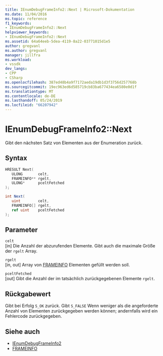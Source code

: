 ```yaml
---
title: IEnumDebugFrameInfo2::Next | Microsoft-Dokumentation
ms.date: 11/04/2016
ms.topic: reference
f1_keywords:
- IEnumDebugFrameInfo2::Next
helpviewer_keywords:
- IEnumDebugFrameInfo2::Next
ms.assetid: 64a64eeb-5dea-4119-8a22-03771015d1e5
author: gregvanl
ms.author: gregvanl
manager: jillfra
ms.workload:
- vssdk
dev_langs:
- CPP
- CSharp
ms.openlocfilehash: 387ed48b4a9f7172aeda19db1d3f3756d257768b
ms.sourcegitcommit: 19ec963ed6d585719cb83ba677434ea6580e0d1f
ms.translationtype: MT
ms.contentlocale: de-DE
ms.lasthandoff: 05/24/2019
ms.locfileid: "66207942"
---
```

# <a name="ienumdebugframeinfo2next"></a>IEnumDebugFrameInfo2::Next
Gibt den nächsten Satz von Elementen aus der Enumeration zurück.

## <a name="syntax"></a>Syntax

```cpp
HRESULT Next(
   ULONG       celt,
   FRAMEINFO** rgelt,
   ULONG*      pceltFetched
);
```

```csharp
int Next(
   uint        celt,
   FRAMEINFO[] rgelt,
   ref uint    pceltFetched
);
```

## <a name="parameters"></a>Parameter
`celt`\
[in] Die Anzahl der abzurufenden Elemente. Gibt auch die maximale Größe der `rgelt` Array.

`rgelt`\
[in, out] Array von [FRAMEINFO](../../../extensibility/debugger/reference/frameinfo.md) Elementen gefüllt werden soll.

`pceltFetched`\
[out] Gibt die Anzahl der im tatsächlich zurückgegebenen Elemente `rgelt`.

## <a name="return-value"></a>Rückgabewert
 Gibt bei Erfolg `S_OK` zurück. Gibt `S_FALSE` Wenn weniger als die angeforderte Anzahl von Elementen zurückgegeben werden können; andernfalls wird ein Fehlercode zurückgegeben.

## <a name="see-also"></a>Siehe auch
- [IEnumDebugFrameInfo2](../../../extensibility/debugger/reference/ienumdebugframeinfo2.md)
- [FRAMEINFO](../../../extensibility/debugger/reference/frameinfo.md)